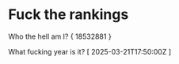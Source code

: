 # Fuck the rankings

Who the hell am I?
{ 18532881 }

What fucking year is it?
[ 2025-03-21T17:50:00Z ]
